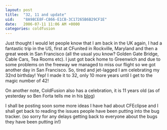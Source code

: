 ```yaml
---
layout: post
title:  "32, 11 and update"
uid:	"8A98CE8F-C866-E1CB-3C17265B6B29CF1E"
date:   2006-07-11 11:06 AM +0000
categories: coldfusion
---
```

Just thought I would let people know that I am back in the UK again, I had a fantastic trip in the US, first at CFunited in Rockville, Maryland and then a great week in San Francisco (all the usual you know? Golden Gate Bridge, Cable Cars, Tea Rooms etc). I just got back home to Greenwich and due to some problems on the freeway we managed to miss our flight so we got another day in San Francisco. So, tired and jet-lagged I am celebrating my 32nd birthday! Yep! I made it to 32, only 10 more years until I get to the magic number of 42!

On another note, ColdFusion also has a celebration, it is 11 years old (as of yesterday so Ben Forta tells me in his <a href="http://www.forta.com/blog/index.cfm/2006/7/10/Happy-Birthday-ColdFusion">blog</a>)

I shall be posting soon some more ideas I have had about CFEclipse and I shall get back to reading the issues people have been putting into the bug tracker. (so sorry for any delays getting back to everyone about the bugs they have been putting in!)